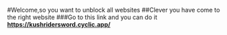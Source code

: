 #Welcome,so you want to unblock all websites
##Clever you have come to the right website
###Go to this link and you can do it
**https://kushridersword.cyclic.app/**
